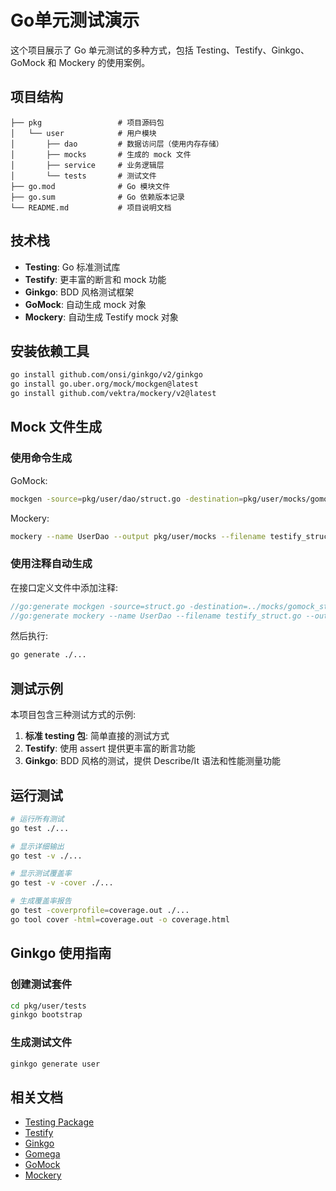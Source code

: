 # Go单元测试演示

这个项目展示了 Go 单元测试的多种方式，包括 Testing、Testify、Ginkgo、GoMock 和 Mockery 的使用案例。

## 项目结构

```
├── pkg                 # 项目源码包
│   └── user            # 用户模块
│       ├── dao         # 数据访问层（使用内存存储）
│       ├── mocks       # 生成的 mock 文件
│       ├── service     # 业务逻辑层
│       └── tests       # 测试文件
├── go.mod              # Go 模块文件
├── go.sum              # Go 依赖版本记录
└── README.md           # 项目说明文档
```

## 技术栈

- **Testing**: Go 标准测试库
- **Testify**: 更丰富的断言和 mock 功能
- **Ginkgo**: BDD 风格测试框架
- **GoMock**: 自动生成 mock 对象
- **Mockery**: 自动生成 Testify mock 对象

## 安装依赖工具

```bash
go install github.com/onsi/ginkgo/v2/ginkgo
go install go.uber.org/mock/mockgen@latest
go install github.com/vektra/mockery/v2@latest
```

## Mock 文件生成

### 使用命令生成

GoMock:
```bash
mockgen -source=pkg/user/dao/struct.go -destination=pkg/user/mocks/gomock_struct.go -package=mocks
```

Mockery:
```bash
mockery --name UserDao --output pkg/user/mocks --filename testify_struct.go --outpkg mocks
```

### 使用注释自动生成

在接口定义文件中添加注释:

```go
//go:generate mockgen -source=struct.go -destination=../mocks/gomock_struct.go -package=mocks
//go:generate mockery --name UserDao --filename testify_struct.go --outpkg mocks --output ../mocks
```

然后执行:

```bash
go generate ./...
```

## 测试示例

本项目包含三种测试方式的示例:

1. **标准 testing 包**: 简单直接的测试方式
2. **Testify**: 使用 assert 提供更丰富的断言功能
3. **Ginkgo**: BDD 风格的测试，提供 Describe/It 语法和性能测量功能

## 运行测试

```bash
# 运行所有测试
go test ./...

# 显示详细输出
go test -v ./...

# 显示测试覆盖率
go test -v -cover ./...

# 生成覆盖率报告
go test -coverprofile=coverage.out ./...
go tool cover -html=coverage.out -o coverage.html
```

## Ginkgo 使用指南

### 创建测试套件

```bash
cd pkg/user/tests
ginkgo bootstrap
```

### 生成测试文件

```bash
ginkgo generate user
```

## 相关文档

- [Testing Package](https://golang.org/pkg/testing/)
- [Testify](https://github.com/stretchr/testify)
- [Ginkgo](https://onsi.github.io/ginkgo/)
- [Gomega](https://onsi.github.io/gomega/)
- [GoMock](https://github.com/uber-go/mock)
- [Mockery](https://vektra.github.io/mockery/)

